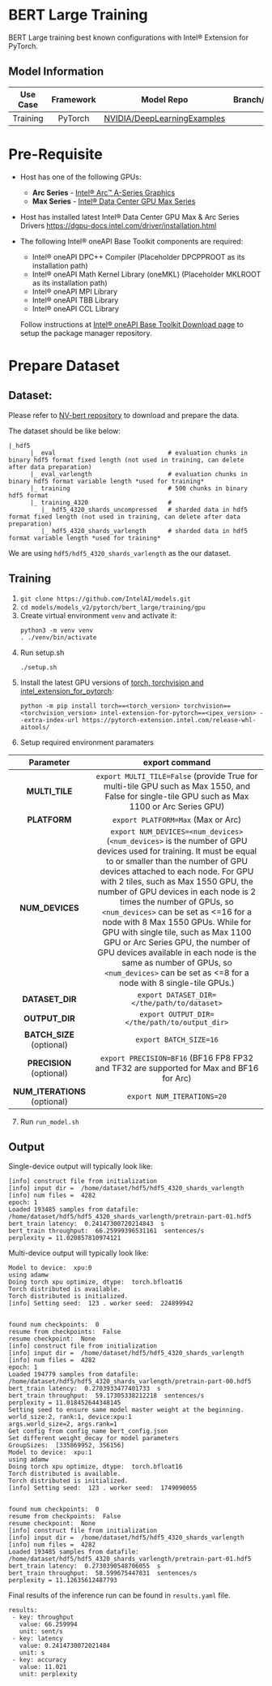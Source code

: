 # BERT Large Training

BERT Large training best known configurations with Intel® Extension for PyTorch.

## Model Information

| **Use Case** | **Framework** | **Model Repo** | **Branch/Commit/Tag** | **Optional Patch** |
|:---:| :---: |:--------------:|:---------------------:|:------------------:|
|  Training   |    PyTorch     |    [NVIDIA/DeepLearningExamples](https://github.com/huggingface/transformers/tree/main/src/transformers/models/bert)        |           main          |        -       |

# Pre-Requisite
* Host has one of the following GPUs:
  * **Arc Series** - [Intel® Arc™ A-Series Graphics](https://ark.intel.com/content/www/us/en/ark/products/series/227957/intel-arc-a-series-graphics.html)
  * **Max Series** - [Intel® Data Center GPU Max Series](https://ark.intel.com/content/www/us/en/ark/products/series/232874/intel-data-center-gpu-max-series.html)
* Host has installed latest Intel® Data Center GPU Max & Arc Series Drivers https://dgpu-docs.intel.com/driver/installation.html
* The following Intel® oneAPI Base Toolkit components are required:
  - Intel® oneAPI DPC++ Compiler (Placeholder DPCPPROOT as its installation path)
  - Intel® oneAPI Math Kernel Library (oneMKL) (Placeholder MKLROOT as its installation path)
  - Intel® oneAPI MPI Library
  - Intel® oneAPI TBB Library
  - Intel® oneAPI CCL Library

  Follow instructions at [Intel® oneAPI Base Toolkit Download page](https://www.intel.com/content/www/us/en/developer/tools/oneapi/base-toolkit-download.html?operatingsystem=linux) to setup the package manager repository.


# Prepare Dataset
## Dataset: 
Please refer to [NV-bert repository](https://github.com/mlcommons/training_results_v2.1/tree/main/NVIDIA/benchmarks/bert/implementations/pytorch-22.09#download-and-prepare-the-data) to download and prepare the data.

The dataset should be like below:
```
|_hdf5  
      |_ eval                               # evaluation chunks in binary hdf5 format fixed length (not used in training, can delete after data preparation)  
      |_ eval_varlength                     # evaluation chunks in binary hdf5 format variable length *used for training*
      |_ training                           # 500 chunks in binary hdf5 format 
      |_ training_4320                      # 
         |_ hdf5_4320_shards_uncompressed   # sharded data in hdf5 format fixed length (not used in training, can delete after data   preparation)
         |_ hdf5_4320_shards_varlength      # sharded data in hdf5 format variable length *used for training*
```
We are using  `hdf5/hdf5_4320_shards_varlength` as the our dataset.

## Training
1. `git clone https://github.com/IntelAI/models.git`
2. `cd models/models_v2/pytorch/bert_large/training/gpu`
3. Create virtual environment `venv` and activate it:
    ```
    python3 -m venv venv
    . ./venv/bin/activate
    ```
4. Run setup.sh
    ```
    ./setup.sh
    ```
5. Install the latest GPU versions of [torch, torchvision and intel_extension_for_pytorch](https://intel.github.io/intel-extension-for-pytorch/index.html#installation):
    ```
    python -m pip install torch==<torch_version> torchvision==<torchvision_version> intel-extension-for-pytorch==<ipex_version> --extra-index-url https://pytorch-extension.intel.com/release-whl-aitools/
    ```
6. Setup required environment paramaters

| **Parameter**                |                                  **export command**                                    |
|:----------------------------:|:--------------------------------------------------------------------------------------:|
| **MULTI_TILE**               | `export MULTI_TILE=False` (provide True for multi-tile GPU such as Max 1550, and False for single-tile GPU such as Max 1100 or Arc Series GPU) |
| **PLATFORM**                 | `export PLATFORM=Max` (Max or Arc)                                                     |
| **NUM_DEVICES**              | `export NUM_DEVICES=<num_devices>` (`<num_devices>` is the number of GPU devices used for training. It must be equal to or smaller than the number of GPU devices attached to each node. For GPU with 2 tiles, such as Max 1550 GPU, the number of GPU devices in each node is 2 times the number of GPUs, so `<num_devices>` can be set as <=16 for a node with 8 Max 1550 GPUs. While for GPU with single tile, such as Max 1100 GPU or Arc Series GPU, the number of GPU devices available in each node is the same as number of GPUs, so `<num_devices>` can be set as <=8 for a node with 8 single-tile GPUs.) |
| **DATASET_DIR**              | `export DATASET_DIR=</the/path/to/dataset>`                                            |
| **OUTPUT_DIR**               | `export OUTPUT_DIR=</the/path/to/output_dir>`                                          |
| **BATCH_SIZE** (optional)    | `export BATCH_SIZE=16`                                                                 |
| **PRECISION** (optional)     | `export PRECISION=BF16` (BF16 FP8 FP32 and TF32 are supported for Max and BF16 for Arc)|
|**NUM_ITERATIONS** (optional) | `export NUM_ITERATIONS=20`                                                             |

7. Run `run_model.sh`

## Output

Single-device output will typically look like:

```
[info] construct file from initialization
[info] input dir =  /home/dataset/hdf5/hdf5_4320_shards_varlength
[info] num files =  4282
epoch: 1
Loaded 193485 samples from datafile: /home/dataset/hdf5/hdf5_4320_shards_varlength/pretrain-part-01.hdf5
bert_train latency:  0.24147300720214843  s
bert_train throughput:  66.25999396531161  sentences/s
perplexity = 11.020857810974121
```

Multi-device output will typically look like:
```
Model to device:  xpu:0
using adamw
Doing torch xpu optimize, dtype:  torch.bfloat16
Torch distributed is available.
Torch distributed is initialized.
[info] Setting seed:  123 . worker seed:  224899942


found num checkpoints:  0
resume from checkpoints:  False
resume checkpoint:  None
[info] construct file from initialization
[info] input dir =  /home/dataset/hdf5/hdf5_4320_shards_varlength
[info] num files =  4282
epoch: 1
Loaded 194779 samples from datafile: /home/dataset/hdf5/hdf5_4320_shards_varlength/pretrain-part-00.hdf5
bert_train latency:  0.2703933477401733  s
bert_train throughput:  59.17305338212218  sentences/s
perplexity = 11.018452644348145
Setting seed to ensure same model master weight at the beginning.
world_size:2, rank:1, device:xpu:1
args.world_size=2, args.rank=1
Get config from config_name bert_config.json
Set different weight_decay for model parameters
GroupSizes:  [335869952, 356156]
Model to device:  xpu:1
using adamw
Doing torch xpu optimize, dtype:  torch.bfloat16
Torch distributed is available.
Torch distributed is initialized.
[info] Setting seed:  123 . worker seed:  1749090055


found num checkpoints:  0
resume from checkpoints:  False
resume checkpoint:  None
[info] construct file from initialization
[info] input dir =  /home/dataset/hdf5/hdf5_4320_shards_varlength
[info] num files =  4282
Loaded 193485 samples from datafile: /home/dataset/hdf5/hdf5_4320_shards_varlength/pretrain-part-01.hdf5
bert_train latency:  0.2730390548706055  s
bert_train throughput:  58.599675447831  sentences/s
perplexity = 11.12635612487793
```

Final results of the inference run can be found in `results.yaml` file.
```
results:
 - key: throughput
   value: 66.259994
   unit: sent/s
 - key: latency
   value: 0.2414730072021484
   unit: s
 - key: accuracy
   value: 11.021
   unit: perplexity
```
